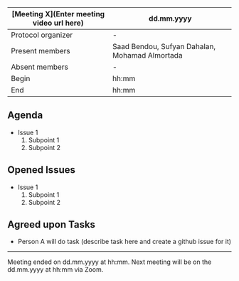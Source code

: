 [Meeting X](Enter meeting video url here)           | dd.mm.yyyy
----------------------|-
Protocol organizer    | -
Present members       | Saad Bendou, Sufyan Dahalan, Mohamad Almortada
Absent members        | -
Begin                 | hh:mm
End                   | hh:mm


Agenda 
---
<!-- What do we plan to discuss -->

- Issue 1
    1. Subpoint 1  
    2. Subpoint 2

Opened Issues
---
<!-- What else (if not noted in the Agenda section) did we discuss -->

- Issue 1
    1. Subpoint 1  
    2. Subpoint 2

Agreed upon Tasks
---
- Person A will do task (describe task here and create a github issue for it)

---
Meeting ended on dd.mm.yyyy at hh:mm. Next meeting will be on the dd.mm.yyyy at hh:mm via Zoom.
